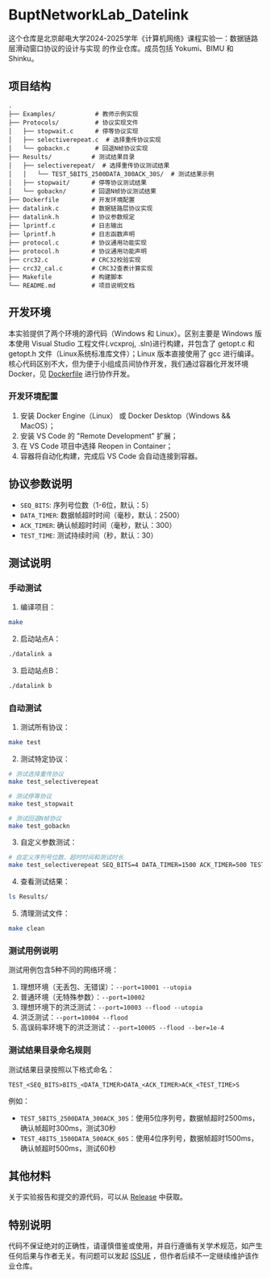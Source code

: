 # BuptNetworkLab_Datelink

这个仓库是北京邮电大学2024-2025学年《计算机网络》课程实验一：数据链路层滑动窗口协议的设计与实现 的作业仓库。成员包括 Yokumi、BIMU 和 Shinku。

## 项目结构

```
.
├── Examples/           # 教师示例实现
├── Protocols/          # 协议实现文件
│   ├── stopwait.c      # 停等协议实现
│   ├── selectiverepeat.c  # 选择重传协议实现
│   └── gobackn.c       # 回退N帧协议实现
├── Results/           # 测试结果目录
│   ├── selectiverepeat/  # 选择重传协议测试结果
│   │   └── TEST_5BITS_2500DATA_300ACK_30S/  # 测试结果示例
│   ├── stopwait/      # 停等协议测试结果
│   └── gobackn/       # 回退N帧协议测试结果
├── Dockerfile         # 开发环境配置
├── datalink.c         # 数据链路层协议实现
├── datalink.h         # 协议参数规定
├── lprintf.c          # 日志输出
├── lprintf.h          # 日志函数声明
├── protocol.c         # 协议通用功能实现
├── protocol.h         # 协议通用功能声明
├── crc32.c            # CRC32校验实现
├── crc32_cal.c        # CRC32查表计算实现
├── Makefile           # 构建脚本
└── README.md          # 项目说明文档
```

## 开发环境

本实验提供了两个环境的源代码（Windows 和 Linux）。区别主要是 Windows 版本使用 Visual Studio 工程文件(.vcxproj, .sln)进行构建，并包含了 getopt.c 和 getopt.h 文件（Linux系统标准库文件）；Linux 版本直接使用了 gcc 进行编译。核心代码区别不大，但为便于小组成员间协作开发，我们通过容器化开发环境 Docker，见 [Dockerfile](Dockerfile) 进行协作开发。

### 开发环境配置

1. 安装 Docker Engine（Linux） 或 Docker Desktop（Windows && MacOS）；
2. 安装 VS Code 的 "Remote Development" 扩展；
3. 在 VS Code 项目中选择 Reopen in Container；
4. 容器将自动化构建，完成后 VS Code 会自动连接到容器。

## 协议参数说明

- `SEQ_BITS`: 序列号位数（1-6位，默认：5）
- `DATA_TIMER`: 数据帧超时时间（毫秒，默认：2500）
- `ACK_TIMER`: 确认帧超时时间（毫秒，默认：300）
- `TEST_TIME`: 测试持续时间（秒，默认：30）

## 测试说明

### 手动测试

1. 编译项目：
```bash
make
```

2. 启动站点A：
```bash
./datalink a
```

3. 启动站点B：
```bash
./datalink b
```

### 自动测试

1. 测试所有协议：
```bash
make test
```

2. 测试特定协议：
```bash
# 测试选择重传协议
make test_selectiverepeat

# 测试停等协议
make test_stopwait

# 测试回退N帧协议
make test_gobackn
```

3. 自定义参数测试：
```bash
# 自定义序列号位数、超时时间和测试时长
make test_selectiverepeat SEQ_BITS=4 DATA_TIMER=1500 ACK_TIMER=500 TEST_TIME=60
```

4. 查看测试结果：
```bash
ls Results/
```

5. 清理测试文件：
```bash
make clean
```

### 测试用例说明

测试用例包含5种不同的网络环境：

1. 理想环境（无丢包、无错误）：`--port=10001 --utopia`
2. 普通环境（无特殊参数）：`--port=10002`
3. 理想环境下的洪泛测试：`--port=10003 --flood --utopia`
4. 洪泛测试：`--port=10004 --flood`
5. 高误码率环境下的洪泛测试：`--port=10005 --flood --ber=1e-4`

### 测试结果目录命名规则

测试结果目录按照以下格式命名：
```
TEST_<SEQ_BITS>BITS_<DATA_TIMER>DATA_<ACK_TIMER>ACK_<TEST_TIME>S
```

例如：
- `TEST_5BITS_2500DATA_300ACK_30S`：使用5位序列号，数据帧超时2500ms，确认帧超时300ms，测试30秒
- `TEST_4BITS_1500DATA_500ACK_60S`：使用4位序列号，数据帧超时1500ms，确认帧超时500ms，测试60秒

## 其他材料

关于实验报告和提交的源代码，可以从 [Release](https://github.com/Yokumii/BuptNetworkLab_Datelink/releases/) 中获取。

## 特别说明

代码不保证绝对的正确性，请谨慎借鉴或使用，并自行遵循有关学术规范，如产生任何后果与作者无关。有问题可以发起 [ISSUE](https://github.com/Yokumii/BuptNetworkLab_Datelink/issues) ，但作者后续不一定继续维护该作业仓库。